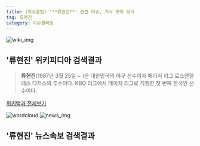 ```yaml
---
title: (이슈클립) '**류현진**' 관련 이슈, 기사 모아 보기
tag: 류현진
category: 이슈클리핑
---
```

![wiki_img](https://user-images.githubusercontent.com/42597476/44503234-41136a80-a6d0-11e8-9071-6fc6418eafe4.png)
## **'**류현진**'** 위키피디아 검색결과
>**류현진**(1987년 3월 25일 ~ )은 대한민국의 야구 선수이자 메이저 리그 로스앤젤레스 다저스의 투수이다. KBO 리그에서 메이저 리그로 직행한 첫 번째 한국인 선수이다.

<a href="https://ko.wikipedia.org/wiki/류현진" target="_blank">위키백과 전체보기</a>

![wordcloud](https://s3.ap-northeast-2.amazonaws.com/lyrics101-wordcloud/2018-10-05-1538706923.png)
![news_img](https://user-images.githubusercontent.com/42597476/44507050-1206f400-a6e4-11e8-8d98-7ffbfebb353f.png)
## **'**류현진**'** 뉴스속보 검색결과

